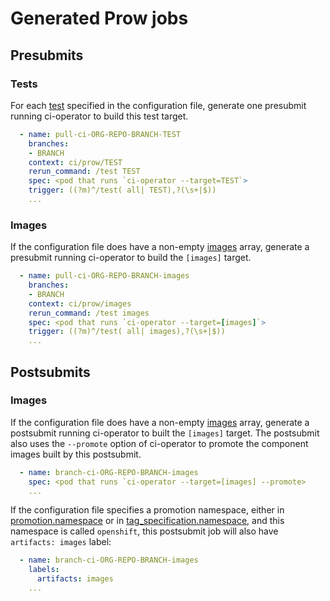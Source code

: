 # Generated Prow jobs

## Presubmits

### Tests

For each
[test](https://github.com/openshift/ci-operator/blob/master/CONFIGURATION.md#tests)
specified in the configuration file, generate one presubmit running ci-operator
to build this test target.

```yaml
  - name: pull-ci-ORG-REPO-BRANCH-TEST
    branches:
    - BRANCH
    context: ci/prow/TEST
    rerun_command: /test TEST
    spec: <pod that runs `ci-operator --target=TEST`>
    trigger: ((?m)^/test( all| TEST),?(\s+|$))
    ...
```

### Images

If the configuration file does have a non-empty
[images](https://github.com/openshift/ci-operator/blob/master/CONFIGURATION.md#images)
array, generate a presubmit running ci-operator to build the `[images]` target.


```yaml
  - name: pull-ci-ORG-REPO-BRANCH-images
    branches:
    - BRANCH
    context: ci/prow/images
    rerun_command: /test images
    spec: <pod that runs `ci-operator --target=[images]`>
    trigger: ((?m)^/test( all| images),?(\s+|$))
    ...
```

## Postsubmits

### Images

If the configuration file does have a non-empty
[images](https://github.com/openshift/ci-operator/blob/master/CONFIGURATION.md#images)
array, generate a postsubmit running ci-operator to built the `[images]`
target. The postsubmit also uses the `--promote` option of ci-operator to
promote the component images built by this postsubmit.

```yaml
  - name: branch-ci-ORG-REPO-BRANCH-images
    spec: <pod that runs `ci-operator --target=[images] --promote>
    ...
```

If the configuration file specifies a promotion namespace, either in
[promotion.namespace](https://github.com/openshift/ci-operator/blob/master/CONFIGURATION.md#promotionnamespace)
or in
[tag_specification.namespace](https://github.com/openshift/ci-operator/blob/master/CONFIGURATION.md#tag_specificationnamespace),
and this namespace is called `openshift`, this postsubmit job will also have `artifacts: images` label:

```yaml
  - name: branch-ci-ORG-REPO-BRANCH-images
    labels:
      artifacts: images
    ...
```
